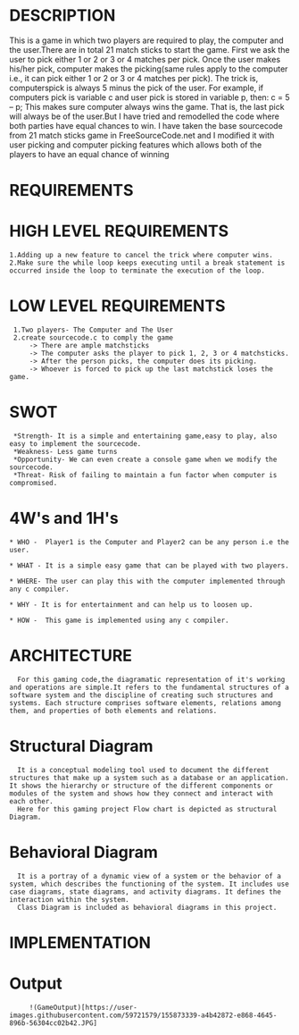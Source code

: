 # DESCRIPTION
   This is a game in which two players are required to play, the computer and the user.There are in total 21 match sticks to start the game. First we ask the user to pick either 1 or 2 or 3 or 4 matches per pick. Once the user makes his/her pick, computer makes the picking(same rules apply to the computer i.e., it can pick either 1 or 2 or 3 or 4 matches per pick). The trick is, computerspick is always 5 minus the pick of the user. For example, if computers pick is variable c and user pick is stored in variable p,
then: c = 5 – p;
   This makes sure computer always wins the game. That is, the last pick will always be of the user.But I have tried and remodelled the code where both parties have equal chances to win.
   I have taken the base sourcecode from 21 match sticks game in FreeSourceCode.net and I modified it with user picking and computer picking features which allows both of the players to have an equal chance of winning
# REQUIREMENTS
# HIGH LEVEL REQUIREMENTS
    1.Adding up a new feature to cancel the trick where computer wins.
    2.Make sure the while loop keeps executing until a break statement is occurred inside the loop to terminate the execution of the loop.
# LOW LEVEL REQUIREMENTS
     1.Two players- The Computer and The User
     2.create sourcecode.c to comply the game
         -> There are ample matchsticks
         -> The computer asks the player to pick 1, 2, 3 or 4 matchsticks.
         -> After the person picks, the computer does its picking.
         -> Whoever is forced to pick up the last matchstick loses the game.

# SWOT
     *Strength- It is a simple and entertaining game,easy to play, also easy to implement the sourcecode.
     *Weakness- Less game turns
     *Opportunity- We can even create a console game when we modify the sourcecode.
     *Threat- Risk of failing to maintain a fun factor when computer is compromised.
     
# 4W's and 1H's
    * WHO -  Player1 is the Computer and Player2 can be any person i.e the user.
     
    * WHAT - It is a simple easy game that can be played with two players.
     
    * WHERE- The user can play this with the computer implemented through any c compiler.
     
    * WHY - It is for entertainment and can help us to loosen up.
     
    * HOW -  This game is implemented using any c compiler.

# ARCHITECTURE
      For this gaming code,the diagramatic representation of it's working and operations are simple.It refers to the fundamental structures of a software system and the discipline of creating such structures and systems. Each structure comprises software elements, relations among them, and properties of both elements and relations.
      
      
# Structural Diagram
      It is a conceptual modeling tool used to document the different structures that make up a system such as a database or an application. It shows the hierarchy or structure of the different components or modules of the system and shows how they connect and interact with each other.
      Here for this gaming project Flow chart is depicted as structural Diagram.
      
      
      
# Behavioral Diagram
      It is a portray of a dynamic view of a system or the behavior of a system, which describes the functioning of the system. It includes use case diagrams, state diagrams, and activity diagrams. It defines the interaction within the system. 
      Class Diagram is included as behavioral diagrams in this project.
      
# IMPLEMENTATION


# Output

         !(GameOutput)[https://user-images.githubusercontent.com/59721579/155873339-a4b42872-e868-4645-896b-56304cc02b42.JPG]



